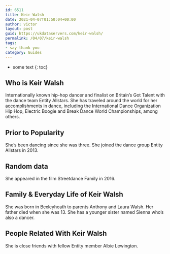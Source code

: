 ```yaml
---
id: 6511
title: Keir Walsh
date: 2021-04-07T01:50:04+00:00
author: victor
layout: post
guid: https://ukdataservers.com/keir-walsh/
permalink: /04/07/keir-walsh
tags:
- say thank you
category: Guides
---
```


* some text
{: toc}


## Who is Keir Walsh



Internationally known hip-hop dancer and finalist on Britain&#8217;s Got Talent with the dance team Entity Allstars. She has traveled around the world for her accomplishments in dance, including the International Dance Organization Hip Hop, Electric Boogie and Break Dance World Championships, among others.

                
                
                
## Prior to Popularity



She&#8217;s been dancing since she was three. She joined the dance group Entity Allstars in 2013.

                
                
                
## Random data



She appeared in the film Streetdance Family in 2016.

                
                
                
## Family & Everyday Life of Keir Walsh



She was born in Bexleyheath to parents Anthony and Laura Walsh. Her father died when she was 13. She has a younger sister named Sienna who&#8217;s also a dancer.

                
                
                
## People Related With Keir Walsh



She is close friends with fellow Entity member Albie Lewington.

                
              
            
          
          
          